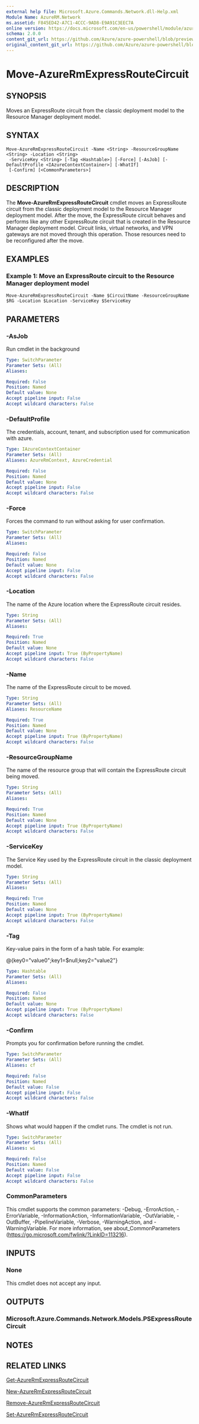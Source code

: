 ```yaml
---
external help file: Microsoft.Azure.Commands.Network.dll-Help.xml
Module Name: AzureRM.Network
ms.assetid: F845ED42-A7C1-4CCC-9AD8-E9A91C3EEC7A
online version: https://docs.microsoft.com/en-us/powershell/module/azurerm.network/move-azurermexpressroutecircuit
schema: 2.0.0
content_git_url: https://github.com/Azure/azure-powershell/blob/preview/src/ResourceManager/Network/Commands.Network/help/Move-AzureRmExpressRouteCircuit.md
original_content_git_url: https://github.com/Azure/azure-powershell/blob/preview/src/ResourceManager/Network/Commands.Network/help/Move-AzureRmExpressRouteCircuit.md
---
```


# Move-AzureRmExpressRouteCircuit

## SYNOPSIS
Moves an ExpressRoute circuit from the classic deployment model to the Resource Manager deployment model.

## SYNTAX

```
Move-AzureRmExpressRouteCircuit -Name <String> -ResourceGroupName <String> -Location <String>
 -ServiceKey <String> [-Tag <Hashtable>] [-Force] [-AsJob] [-DefaultProfile <IAzureContextContainer>] [-WhatIf]
 [-Confirm] [<CommonParameters>]
```

## DESCRIPTION
The **Move-AzureRmExpressRouteCircuit** cmdlet moves an ExpressRoute circuit from the classic
deployment model to the Resource Manager deployment model. After the move, the ExpressRoute circuit
behaves and performs like any other ExpressRoute circuit that is created in the Resource Manager
deployment model. Circuit links, virtual networks, and VPN gateways are not moved through this
operation. Those resources need to be reconfigured after the move.

## EXAMPLES

### Example 1: Move an ExpressRoute circuit to the Resource Manager deployment model
```
Move-AzureRmExpressRouteCircuit -Name $CircuitName -ResourceGroupName $RG -Location $Location -ServiceKey $ServiceKey
```

## PARAMETERS

### -AsJob
Run cmdlet in the background

```yaml
Type: SwitchParameter
Parameter Sets: (All)
Aliases: 

Required: False
Position: Named
Default value: None
Accept pipeline input: False
Accept wildcard characters: False
```

### -DefaultProfile
The credentials, account, tenant, and subscription used for communication with azure.

```yaml
Type: IAzureContextContainer
Parameter Sets: (All)
Aliases: AzureRmContext, AzureCredential

Required: False
Position: Named
Default value: None
Accept pipeline input: False
Accept wildcard characters: False
```

### -Force
Forces the command to run without asking for user confirmation.

```yaml
Type: SwitchParameter
Parameter Sets: (All)
Aliases: 

Required: False
Position: Named
Default value: None
Accept pipeline input: False
Accept wildcard characters: False
```

### -Location
The name of the Azure location where the ExpressRoute circuit resides.

```yaml
Type: String
Parameter Sets: (All)
Aliases: 

Required: True
Position: Named
Default value: None
Accept pipeline input: True (ByPropertyName)
Accept wildcard characters: False
```

### -Name
The name of the ExpressRoute circuit to be moved.

```yaml
Type: String
Parameter Sets: (All)
Aliases: ResourceName

Required: True
Position: Named
Default value: None
Accept pipeline input: True (ByPropertyName)
Accept wildcard characters: False
```

### -ResourceGroupName
The name of the resource group that will contain the ExpressRoute circuit being moved.

```yaml
Type: String
Parameter Sets: (All)
Aliases: 

Required: True
Position: Named
Default value: None
Accept pipeline input: True (ByPropertyName)
Accept wildcard characters: False
```

### -ServiceKey
The Service Key used by the ExpressRoute circuit in the classic deployment model.

```yaml
Type: String
Parameter Sets: (All)
Aliases: 

Required: True
Position: Named
Default value: None
Accept pipeline input: True (ByPropertyName)
Accept wildcard characters: False
```

### -Tag
Key-value pairs in the form of a hash table. For example:

@{key0="value0";key1=$null;key2="value2"}

```yaml
Type: Hashtable
Parameter Sets: (All)
Aliases: 

Required: False
Position: Named
Default value: None
Accept pipeline input: True (ByPropertyName)
Accept wildcard characters: False
```

### -Confirm
Prompts you for confirmation before running the cmdlet.

```yaml
Type: SwitchParameter
Parameter Sets: (All)
Aliases: cf

Required: False
Position: Named
Default value: False
Accept pipeline input: False
Accept wildcard characters: False
```

### -WhatIf
Shows what would happen if the cmdlet runs.
The cmdlet is not run.

```yaml
Type: SwitchParameter
Parameter Sets: (All)
Aliases: wi

Required: False
Position: Named
Default value: False
Accept pipeline input: False
Accept wildcard characters: False
```

### CommonParameters
This cmdlet supports the common parameters: -Debug, -ErrorAction, -ErrorVariable, -InformationAction, -InformationVariable, -OutVariable, -OutBuffer, -PipelineVariable, -Verbose, -WarningAction, and -WarningVariable. For more information, see about_CommonParameters (https://go.microsoft.com/fwlink/?LinkID=113216).

## INPUTS

### None
This cmdlet does not accept any input.

## OUTPUTS

### Microsoft.Azure.Commands.Network.Models.PSExpressRouteCircuit

## NOTES

## RELATED LINKS

[Get-AzureRmExpressRouteCircuit](./Get-AzureRmExpressRouteCircuit.md)

[New-AzureRmExpressRouteCircuit](./New-AzureRmExpressRouteCircuit.md)

[Remove-AzureRmExpressRouteCircuit](./Remove-AzureRmExpressRouteCircuit.md)

[Set-AzureRmExpressRouteCircuit](./Set-AzureRmExpressRouteCircuit.md)
